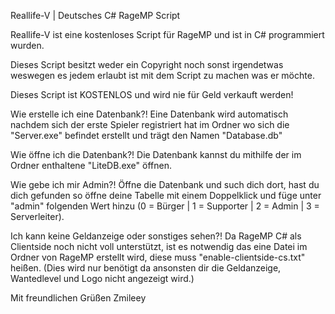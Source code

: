 Reallife-V | Deutsches C# RageMP Script

Reallife-V ist eine kostenloses Script für RageMP und ist in C# programmiert wurden.

Dieses Script besitzt weder ein Copyright noch sonst irgendetwas weswegen es jedem erlaubt ist mit dem Script zu machen was er möchte.

Dieses Script ist KOSTENLOS und wird nie für Geld verkauft werden!

Wie erstelle ich eine Datenbank?! Eine Datenbank wird automatisch nachdem sich der erste Spieler registriert hat im Ordner wo sich die "Server.exe" befindet erstellt und trägt den Namen "Database.db"

Wie öffne ich die Datenbank?! Die Datenbank kannst du mithilfe der im Ordner enthaltene "LiteDB.exe" öffnen.

Wie gebe ich mir Admin?! Öffne die Datenbank und such dich dort, hast du dich gefunden so öffne deine Tabelle mit einem Doppelklick und füge unter "admin" folgenden Wert hinzu (0 = Bürger | 1 = Supporter | 2 = Admin | 3 = Serverleiter).

Ich kann keine Geldanzeige oder sonstiges sehen?! Da RageMP C# als Clientside noch nicht voll unterstützt, ist es notwendig das eine Datei im Ordner von RageMP erstellt wird, diese muss "enable-clientside-cs.txt" heißen. (Dies wird nur benötigt da ansonsten dir die Geldanzeige, Wantedlevel und Logo nicht angezeigt wird.)

Mit freundlichen Grüßen Zmileey
